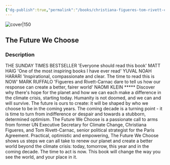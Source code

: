 ```yaml
---
{"dg-publish":true,"permalink":"/books/christiana-figueres-tom-rivett-carnac-the-future-we-choose/","title":"\"The Future We Choose\"","tags":["non-fiction","politics","sociopolitical","climate","science"]}
---
```




![cover|150](http://books.google.com/books/content?id=oEqwDwAAQBAJ&printsec=frontcover&img=1&zoom=1&edge=curl&source=gbs_api)

## The Future We Choose

### Description

THE SUNDAY TIMES BESTSELLER 'Everyone should read this book' MATT HAIG 'One of the most inspiring books I have ever read' YUVAL NOAH HARARI 'Inspirational, compassionate and clear. The time to read this is NOW' MARK RUFFALO 'Figueres and Rivett-Carnac dare to tell us how our response can create a better, fairer world' NAOMI KLEIN ***** Discover why there's hope for the planet and how we can each make a difference in the climate crisis, starting today. Humanity is not doomed, and we can and will survive. The future is ours to create: it will be shaped by who we choose to be in the coming years. The coming decade is a turning point - it is time to turn from indifference or despair and towards a stubborn, determined optimism. The Future We Choose is a passionate call to arms from former UN Executive Secretary for Climate Change, Christiana Figueres, and Tom Rivett-Carnac, senior political strategist for the Paris Agreement. Practical, optimistic and empowering, The Future We Choose shows us steps we can all take to renew our planet and create a better world beyond the climate crisis: today, tomorrow, this year and in the coming decade. The time to act is now. This book will change the way you see the world, and your place in it.
```